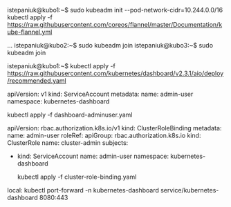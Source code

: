 istepaniuk@kubo1:~$ 
  sudo kubeadm init --pod-network-cidr=10.244.0.0/16
  kubectl apply -f https://raw.githubusercontent.com/coreos/flannel/master/Documentation/kube-flannel.yml

...
istepaniuk@kubo2:~$ sudo kubeadm join 
istepaniuk@kubo3:~$ sudo kubeadm join 


istepaniuk@kubo1:~$
  kubectl apply -f https://raw.githubusercontent.com/kubernetes/dashboard/v2.3.1/aio/deploy/recommended.yaml
  

apiVersion: v1
kind: ServiceAccount
metadata:
  name: admin-user
  namespace: kubernetes-dashboard

  kubectl apply -f dashboard-adminuser.yaml

apiVersion: rbac.authorization.k8s.io/v1
kind: ClusterRoleBinding
metadata:
  name: admin-user
roleRef:
  apiGroup: rbac.authorization.k8s.io
  kind: ClusterRole
  name: cluster-admin
subjects:
- kind: ServiceAccount
  name: admin-user
  namespace: kubernetes-dashboard
  
  kubectl apply -f cluster-role-binding.yaml


local:
kubectl port-forward -n kubernetes-dashboard service/kubernetes-dashboard 8080:443
